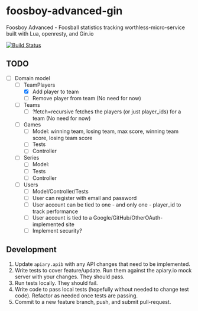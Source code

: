 
foosboy-advanced-gin
====================

Foosboy Advanced - Foosball statistics tracking worthless-micro-service built with Lua, openresty, and Gin.io

[![Build Status](https://drone.io/github.com/cahna/foosboy-advanced-gin/status.png)](https://drone.io/github.com/cahna/foosboy-advanced-gin/latest)

## TODO

- [ ] Domain model
    - [ ] TeamPlayers
        - [X] Add player to team
        - [ ] Remove player from team (No need for now)
    - [ ] Teams
        - [ ] ?fetch=recursive fetches the players (or just player_ids) for a team (No need for now)
    - [ ] Games
        - [ ] Model: winning team, losing team, max score, winning team score, losing team score
        - [ ] Tests
        - [ ] Controller
    - [ ] Series
        - [ ] Model: 
        - [ ] Tests
        - [ ] Controller
    - [ ] Users
        - [ ] Model/Controller/Tests
        - [ ] User can register with email and password
        - [ ] User account can be tied to one - and only one - player_id to track performance
        - [ ] User account is tied to a Google/GitHub/OtherOAuth-implemented site
        - [ ] Implement security?

## Development

1. Update `apiary.apib` with any API changes that need to be implemented.
2. Write tests to cover feature/update. Run them against the apiary.io mock server with your changes. They should pass.
3. Run tests locally. They should fail.
4. Write code to pass local tests (hopefully without needed to change test code). Refactor as needed once tests are passing.
5. Commit to a new feature branch, push, and submit pull-request.

